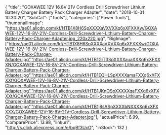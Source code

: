 {
	"title": "GOXAWEE 12V 16.8V 21V  Cordless Drill Screwdriver Lithium Battery Charger Battery Pack Charger Adapter",
	"date": "2018-10-31 10:30:20",
	"SubCat": ["Tools"],
	"categories": ["Power Tools"],
	"thumbnailImage": "https://ae01.alicdn.com/kf/HTB1X8H6SpXXXXaVXVXXq6xXFXXXw/GOXAWEE-12V-16-8V-21V-Cordless-Drill-Screwdriver-Lithium-Battery-Charger-Battery-Pack-Charger-Adapter.jpg_220x220.jpg",
	"BigImage": ["https://ae01.alicdn.com/kf/HTB1X8H6SpXXXXaVXVXXq6xXFXXXw/GOXAWEE-12V-16-8V-21V-Cordless-Drill-Screwdriver-Lithium-Battery-Charger-Battery-Pack-Charger-Adapter.jpg","https://ae01.alicdn.com/kf/HTB1GiT3SpXXXXauaXXXq6xXFXXXN/GOXAWEE-12V-16-8V-21V-Cordless-Drill-Screwdriver-Lithium-Battery-Charger-Battery-Pack-Charger-Adapter.jpg","https://ae01.alicdn.com/kf/HTB1EQHLSpXXXXamaFXXq6xXFXXXf/GOXAWEE-12V-16-8V-21V-Cordless-Drill-Screwdriver-Lithium-Battery-Charger-Battery-Pack-Charger-Adapter.jpg","https://ae01.alicdn.com/kf/HTB1JKnOSpXXXXXqaFXXq6xXFXXXt/GOXAWEE-12V-16-8V-21V-Cordless-Drill-Screwdriver-Lithium-Battery-Charger-Battery-Pack-Charger-Adapter.jpg","https://ae01.alicdn.com/kf/HTB1j8sASpXXXXbNXXXXq6xXFXXXX/GOXAWEE-12V-16-8V-21V-Cordless-Drill-Screwdriver-Lithium-Battery-Charger-Battery-Pack-Charger-Adapter.jpg"],
	"actualPrice": 6.99,
	"comparePrice": 13.98,
	"linkurl": "http://s.click.aliexpress.com/e/bqBf3UxO",
	"inStock": 132
}
